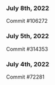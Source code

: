 ### July 8th, 2022

Commit #106272

### July 5th, 2022

Commit #314353


### July 4th, 2022

Commit #72281
